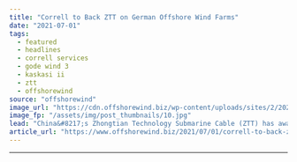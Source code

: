 ```yaml
---
title: "Correll to Back ZTT on German Offshore Wind Farms"
date: "2021-07-01"
tags: 
  - featured
  - headlines
  - correll services
  - gode wind 3
  - kaskasi ii
  - ztt
  - offshorewind
source: "offshorewind"
image_url: "https://cdn.offshorewind.biz/wp-content/uploads/sites/2/2021/07/01160003/Correll-Services.jpg"
image_fp: "/assets/img/post_thumbnails/10.jpg"
lead: "China&#8217;s Zhongtian Technology Submarine Cable (ZTT) has awarded Correll Services with contracts related to"
article_url: "https://www.offshorewind.biz/2021/07/01/correll-to-back-ztt-on-german-offshore-wind-farms/"
---
```


---
